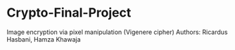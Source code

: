 # Crypto-Final-Project
Image encryption via pixel manipulation (Vigenere cipher)
Authors: Ricardus Hasbani, Hamza Khawaja
